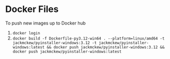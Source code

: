 # Docker Files

To push new images up to Docker hub

1. `docker login`
2. `docker build -f Dockerfile-py3.12-win64 . --platform=linux/amd64 -t jackmckew/pyinstaller-windows:3.12 -t jackmckew/pyinstaller-windows:latest && docker push jackmckew/pyinstaller-windows:3.12 && docker push jackmckew/pyinstaller-windows:latest`